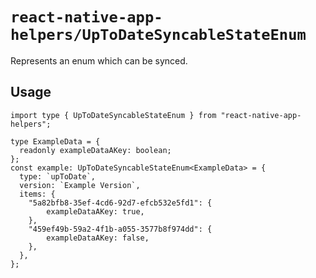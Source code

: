 # `react-native-app-helpers/UpToDateSyncableStateEnum`

Represents an enum which can be synced.

## Usage

```tsx
import type { UpToDateSyncableStateEnum } from "react-native-app-helpers";

type ExampleData = {
  readonly exampleDataAKey: boolean;
};
const example: UpToDateSyncableStateEnum<ExampleData> = {
  type: `upToDate`,
  version: `Example Version`,
  items: {
    "5a82bfb8-35ef-4cd6-92d7-efcb532e5fd1": {
        exampleDataAKey: true,
    },
    "459ef49b-59a2-4f1b-a055-3577b8f974dd": {
        exampleDataAKey: false,
    },
  },
};
```
